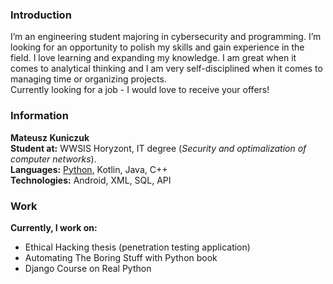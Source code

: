 ### Introduction
I’m  an  engineering  student  majoring  in  cybersecurity  and programming.
I’m  looking  for  an  opportunity  to  polish  my skills and gain experience in the field. I love learning and expanding my knowledge. I am great when it comes to analytical thinking and I am very self-disciplined when it comes to managing time or organizing projects.  
Currently looking for a job - I would love to receive your offers!

### Information
**Mateusz Kuniczuk**  
**Student at:** WWSIS Horyzont, IT degree (_Security and optimalization of computer networks_).  
**Languages:** <ins>Python</ins>, Kotlin, Java, C++  
**Technologies:** Android, XML, SQL, API  

### Work
**Currently, I work on:**  
* Ethical Hacking thesis (penetration testing application)
* Automating The Boring Stuff with Python book
* Django Course on Real Python

<!--
**Maffey/Maffey** is a ✨ _special_ ✨ repository because its `README.md` (this file) appears on your GitHub profile.
Here are some ideas to get you started:
- 🔭 I’m currently working on ...
- 🌱 I’m currently learning ...
- 👯 I’m looking to collaborate on ...
- 🤔 I’m looking for help with ...
- 💬 Ask me about ...
- 📫 How to reach me: ...
- 😄 Pronouns: ...
- ⚡ Fun fact: ...
-->
